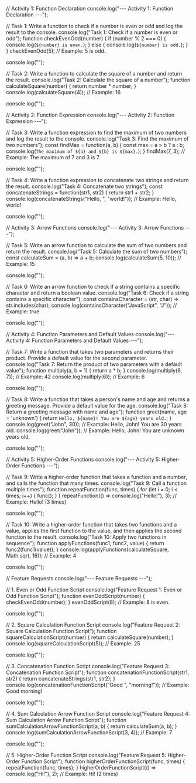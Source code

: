 // Activity 1: Function Declaration
console.log("--- Activity 1: Function Declaration ---");

// Task 1: Write a function to check if a number is even or odd and log the result to the console.
console.log("Task 1: Check if a number is even or odd");
function checkEvenOdd(number) {
    if (number % 2 === 0) {
        console.log(`${number} is even.`);
    } else {
        console.log(`${number} is odd.`);
    }
}
checkEvenOdd(5);  // Example: 5 is odd.

console.log("");

// Task 2: Write a function to calculate the square of a number and return the result.
console.log("Task 2: Calculate the square of a number");
function calculateSquare(number) {
    return number * number;
}
console.log(calculateSquare(4));  // Example: 16

console.log("");

// Activity 2: Function Expression
console.log("--- Activity 2: Function Expression ---");

// Task 3: Write a function expression to find the maximum of two numbers and log the result to the console.
console.log("Task 3: Find the maximum of two numbers");
const findMax = function(a, b) {
    const max = a > b ? a : b;
    console.log(`The maximum of ${a} and ${b} is ${max}.`);
}
findMax(7, 3);  // Example: The maximum of 7 and 3 is 7.

console.log("");

// Task 4: Write a function expression to concatenate two strings and return the result.
console.log("Task 4: Concatenate two strings");
const concatenateStrings = function(str1, str2) {
    return str1 + str2;
}
console.log(concatenateStrings("Hello, ", "world!"));  // Example: Hello, world!

console.log("");

// Activity 3: Arrow Functions
console.log("--- Activity 3: Arrow Functions ---");

// Task 5: Write an arrow function to calculate the sum of two numbers and return the result.
console.log("Task 5: Calculate the sum of two numbers");
const calculateSum = (a, b) => a + b;
console.log(calculateSum(5, 10));  // Example: 15

console.log("");

// Task 6: Write an arrow function to check if a string contains a specific character and return a boolean value.
console.log("Task 6: Check if a string contains a specific character");
const containsCharacter = (str, char) => str.includes(char);
console.log(containsCharacter("JavaScript", "J"));  // Example: true

console.log("");

// Activity 4: Function Parameters and Default Values
console.log("--- Activity 4: Function Parameters and Default Values ---");

// Task 7: Write a function that takes two parameters and returns their product. Provide a default value for the second parameter.
console.log("Task 7: Return the product of two parameters with a default value");
function multiply(a, b = 1) {
    return a * b;
}
console.log(multiply(6, 7));  // Example: 42
console.log(multiply(6));  // Example: 6

console.log("");

// Task 8: Write a function that takes a person's name and age and returns a greeting message. Provide a default value for the age.
console.log("Task 8: Return a greeting message with name and age");
function greet(name, age = 'unknown') {
    return `Hello, ${name}! You are ${age} years old.`;
}
console.log(greet("John", 30));  // Example: Hello, John! You are 30 years old.
console.log(greet("John"));  // Example: Hello, John! You are unknown years old.

console.log("");

// Activity 5: Higher-Order Functions
console.log("--- Activity 5: Higher-Order Functions ---");

// Task 9: Write a higher-order function that takes a function and a number, and calls the function that many times.
console.log("Task 9: Call a function multiple times");
function repeatFunction(func, times) {
    for (let i = 0; i < times; i++) {
        func();
    }
}
repeatFunction(() => console.log("Hello!"), 3);  // Example: Hello! (3 times)

console.log("");

// Task 10: Write a higher-order function that takes two functions and a value, applies the first function to the value, and then applies the second function to the result.
console.log("Task 10: Apply two functions in sequence");
function applyFunctions(func1, func2, value) {
    return func2(func1(value));
}
console.log(applyFunctions(calculateSquare, Math.sqrt, 16));  // Example: 4

console.log("");

// Feature Requests
console.log("--- Feature Requests ---");

// 1. Even or Odd Function Script
console.log("Feature Request 1: Even or Odd Function Script");
function evenOddScript(number) {
    checkEvenOdd(number);
}
evenOddScript(8);  // Example: 8 is even.

console.log("");

// 2. Square Calculation Function Script
console.log("Feature Request 2: Square Calculation Function Script");
function squareCalculationScript(number) {
    return calculateSquare(number);
}
console.log(squareCalculationScript(5));  // Example: 25

console.log("");

// 3. Concatenation Function Script
console.log("Feature Request 3: Concatenation Function Script");
function concatenationFunctionScript(str1, str2) {
    return concatenateStrings(str1, str2);
}
console.log(concatenationFunctionScript("Good ", "morning!"));  // Example: Good morning!

console.log("");

// 4. Sum Calculation Arrow Function Script
console.log("Feature Request 4: Sum Calculation Arrow Function Script");
function sumCalculationArrowFunctionScript(a, b) {
    return calculateSum(a, b);
}
console.log(sumCalculationArrowFunctionScript(3, 4));  // Example: 7

console.log("");

// 5. Higher-Order Function Script
console.log("Feature Request 5: Higher-Order Function Script");
function higherOrderFunctionScript(func, times) {
    repeatFunction(func, times);
}
higherOrderFunctionScript(() => console.log("Hi!"), 2);  // Example: Hi! (2 times)
